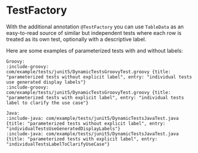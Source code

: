 # TestFactory

With the additional annotation `@TestFactory` you can use `TableData` as an easy-to-read source of
similar but independent tests where each row is treated as its own test, optionally with a descriptive label.

Here are some examples of parameterized tests with and without labels: 

```tabs
Groovy:
:include-groovy: com/example/tests/junit5/DynamicTestsGroovyTest.groovy {title: "parameterized tests without explicit label", entry: "individual tests use generated display labels"}
:include-groovy: com/example/tests/junit5/DynamicTestsGroovyTest.groovy {title: "parameterized tests with explicit label", entry: "individual tests label to clarify the use case"}

Java:
:include-java: com/example/tests/junit5/DynamicTestsJavaTest.java {title: "parameterized tests without explicit label", entry: "individualTestsUseGeneratedDisplayLabels"}
:include-java: com/example/tests/junit5/DynamicTestsJavaTest.java {title: "parameterized tests with explicit label", entry: "individualTestsLabelToClarifyUseCase"}
```
